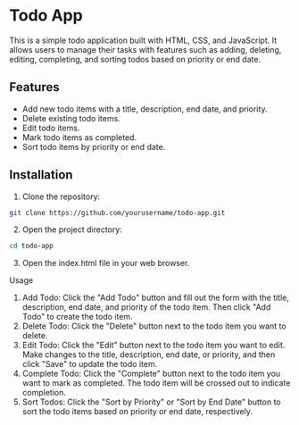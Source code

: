 # Todo App

This is a simple todo application built with HTML, CSS, and JavaScript. It allows users to manage their tasks with features such as adding, deleting, editing, completing, and sorting todos based on priority or end date.

## Features

- Add new todo items with a title, description, end date, and priority.
- Delete existing todo items.
- Edit todo items.
- Mark todo items as completed.
- Sort todo items by priority or end date.

## Installation

1. Clone the repository:

```bash
git clone https://github.com/yourusername/todo-app.git
```
2. Open the project directory:
```bash
cd todo-app
```
3. Open the index.html file in your web browser.

Usage

1) Add Todo: Click the "Add Todo" button and fill out the form with the title, description, end date, and priority of the todo item. Then click "Add Todo" to create the todo item.
2) Delete Todo: Click the "Delete" button next to the todo item you want to delete.
3) Edit Todo: Click the "Edit" button next to the todo item you want to edit. Make changes to the title, description, end date, or priority, and then click "Save" to update the todo item.
4) Complete Todo: Click the "Complete" button next to the todo item you want to mark as completed. The todo item will be crossed out to indicate completion.
5) Sort Todos: Click the "Sort by Priority" or "Sort by End Date" button to sort the todo items based on priority or end date, respectively.
